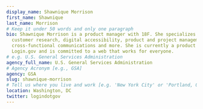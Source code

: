 ```yaml
---
display_name: Shawnique Morrison
first_name: Shawnique
last_name: Morrison
# Keep it under 50 words and only one paragraph
bio: Shawnique Morrison is a product manager with 18F. She specializes in
  customer research, digital accessibility, product and project management,
  cross-functional communications and more. She is currently a product owner at
  Login.gov and is committed to a web that works for everyone.
# e.g. U.S. General Services Administration
agency_full_name: U.S. General Services Administration
# Agency Acronym [e.g., GSA]
agency: GSA
slug: shawnique-morrison
# Tell us where you live and work [e.g. 'New York City' or 'Portland, OR']
location: Washington, DC
twitter: logindotgov
---
```

